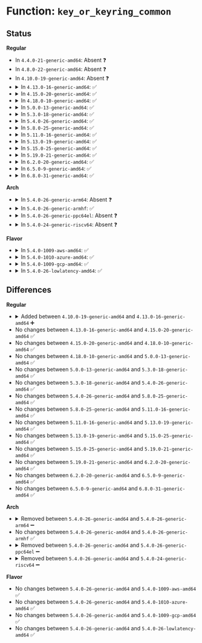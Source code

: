 # Function: <code>key_or_keyring_common</code>

## Status
<b>Regular</b>
<ul>
<li>
In <code>4.4.0-21-generic-amd64</code>: Absent ❓
</li>
<li>
In <code>4.8.0-22-generic-amd64</code>: Absent ❓
</li>
<li>
In <code>4.10.0-19-generic-amd64</code>: Absent ❓
</li>
<li>
<details>
<summary>In <code>4.13.0-16-generic-amd64</code>: ✅</summary>

```c
int key_or_keyring_common(struct key * dest_keyring, const struct key_type * type, const union key_payload * payload, struct key * trusted, bool check_dest)
```

```json
{
  "name": "key_or_keyring_common",
  "collision_type": "Unique Static",
  "inline_type": "No",
  "funcs": [
    {
      "addr": 18446744071583135120,
      "name": "key_or_keyring_common",
      "external": false,
      "loc": "crypto/asymmetric_keys/restrict.c:119",
      "file": "crypto/asymmetric_keys/restrict.c",
      "inline": "seen, unknown",
      "caller_inline": [],
      "caller_func": [
        "crypto/asymmetric_keys/restrict.c:restrict_link_by_key_or_keyring_chain",
        "crypto/asymmetric_keys/restrict.c:restrict_link_by_key_or_keyring"
      ]
    }
  ],
  "symbols": [
    {
      "addr": 18446744071583135120,
      "name": "key_or_keyring_common",
      "section": ".text",
      "bind": "STB_LOCAL",
      "size": 420
    }
  ]
}
```
</details>
</li>
<li>
<details>
<summary>In <code>4.15.0-20-generic-amd64</code>: ✅</summary>

```c
int key_or_keyring_common(struct key * dest_keyring, const struct key_type * type, const union key_payload * payload, struct key * trusted, bool check_dest)
```

```json
{
  "name": "key_or_keyring_common",
  "collision_type": "Unique Static",
  "inline_type": "No",
  "funcs": [
    {
      "addr": 18446744071583309776,
      "name": "key_or_keyring_common",
      "external": false,
      "loc": "crypto/asymmetric_keys/restrict.c:122",
      "file": "crypto/asymmetric_keys/restrict.c",
      "inline": "seen, unknown",
      "caller_inline": [],
      "caller_func": [
        "crypto/asymmetric_keys/restrict.c:restrict_link_by_key_or_keyring_chain",
        "crypto/asymmetric_keys/restrict.c:restrict_link_by_key_or_keyring"
      ]
    }
  ],
  "symbols": [
    {
      "addr": 18446744071583309776,
      "name": "key_or_keyring_common",
      "section": ".text",
      "bind": "STB_LOCAL",
      "size": 442
    }
  ]
}
```
</details>
</li>
<li>
<details>
<summary>In <code>4.18.0-10-generic-amd64</code>: ✅</summary>

```c
int key_or_keyring_common(struct key * dest_keyring, const struct key_type * type, const union key_payload * payload, struct key * trusted, bool check_dest)
```

```json
{
  "name": "key_or_keyring_common",
  "collision_type": "Unique Static",
  "inline_type": "No",
  "funcs": [
    {
      "addr": 18446744071583518352,
      "name": "key_or_keyring_common",
      "external": false,
      "loc": "crypto/asymmetric_keys/restrict.c:122",
      "file": "crypto/asymmetric_keys/restrict.c",
      "inline": "seen, unknown",
      "caller_inline": [],
      "caller_func": [
        "crypto/asymmetric_keys/restrict.c:restrict_link_by_key_or_keyring_chain",
        "crypto/asymmetric_keys/restrict.c:restrict_link_by_key_or_keyring"
      ]
    }
  ],
  "symbols": [
    {
      "addr": 18446744071583518352,
      "name": "key_or_keyring_common",
      "section": ".text",
      "bind": "STB_LOCAL",
      "size": 473
    }
  ]
}
```
</details>
</li>
<li>
<details>
<summary>In <code>5.0.0-13-generic-amd64</code>: ✅</summary>

```c
int key_or_keyring_common(struct key * dest_keyring, const struct key_type * type, const union key_payload * payload, struct key * trusted, bool check_dest)
```

```json
{
  "name": "key_or_keyring_common",
  "collision_type": "Unique Static",
  "inline_type": "No",
  "funcs": [
    {
      "addr": 18446744071583640272,
      "name": "key_or_keyring_common",
      "external": false,
      "loc": "crypto/asymmetric_keys/restrict.c:122",
      "file": "crypto/asymmetric_keys/restrict.c",
      "inline": "seen, unknown",
      "caller_inline": [],
      "caller_func": [
        "crypto/asymmetric_keys/restrict.c:restrict_link_by_key_or_keyring_chain",
        "crypto/asymmetric_keys/restrict.c:restrict_link_by_key_or_keyring"
      ]
    }
  ],
  "symbols": [
    {
      "addr": 18446744071583640272,
      "name": "key_or_keyring_common",
      "section": ".text",
      "bind": "STB_LOCAL",
      "size": 473
    }
  ]
}
```
</details>
</li>
<li>
<details>
<summary>In <code>5.3.0-18-generic-amd64</code>: ✅</summary>

```c
int key_or_keyring_common(struct key * dest_keyring, const struct key_type * type, const union key_payload * payload, struct key * trusted, bool check_dest)
```

```json
{
  "name": "key_or_keyring_common",
  "collision_type": "Unique Static",
  "inline_type": "No",
  "funcs": [
    {
      "addr": 18446744071583826368,
      "name": "key_or_keyring_common",
      "external": false,
      "loc": "crypto/asymmetric_keys/restrict.c:118",
      "file": "crypto/asymmetric_keys/restrict.c",
      "inline": "seen, unknown",
      "caller_inline": [],
      "caller_func": [
        "crypto/asymmetric_keys/restrict.c:restrict_link_by_key_or_keyring_chain",
        "crypto/asymmetric_keys/restrict.c:restrict_link_by_key_or_keyring"
      ]
    }
  ],
  "symbols": [
    {
      "addr": 18446744071583826368,
      "name": "key_or_keyring_common",
      "section": ".text",
      "bind": "STB_LOCAL",
      "size": 467
    }
  ]
}
```
</details>
</li>
<li>
<details>
<summary>In <code>5.4.0-26-generic-amd64</code>: ✅</summary>

```c
int key_or_keyring_common(struct key * dest_keyring, const struct key_type * type, const union key_payload * payload, struct key * trusted, bool check_dest)
```

```json
{
  "name": "key_or_keyring_common",
  "collision_type": "Unique Static",
  "inline_type": "No",
  "funcs": [
    {
      "addr": 18446744071583928336,
      "name": "key_or_keyring_common",
      "external": false,
      "loc": "crypto/asymmetric_keys/restrict.c:118",
      "file": "crypto/asymmetric_keys/restrict.c",
      "inline": "seen, unknown",
      "caller_inline": [],
      "caller_func": [
        "crypto/asymmetric_keys/restrict.c:restrict_link_by_key_or_keyring_chain",
        "crypto/asymmetric_keys/restrict.c:restrict_link_by_key_or_keyring"
      ]
    }
  ],
  "symbols": [
    {
      "addr": 18446744071583928336,
      "name": "key_or_keyring_common",
      "section": ".text",
      "bind": "STB_LOCAL",
      "size": 467
    }
  ]
}
```
</details>
</li>
<li>
<details>
<summary>In <code>5.8.0-25-generic-amd64</code>: ✅</summary>

```c
int key_or_keyring_common(struct key * dest_keyring, const struct key_type * type, const union key_payload * payload, struct key * trusted, bool check_dest)
```

```json
{
  "name": "key_or_keyring_common",
  "collision_type": "Unique Static",
  "inline_type": "No",
  "funcs": [
    {
      "addr": 18446744071584319664,
      "name": "key_or_keyring_common",
      "external": false,
      "loc": "crypto/asymmetric_keys/restrict.c:118",
      "file": "crypto/asymmetric_keys/restrict.c",
      "inline": "seen, unknown",
      "caller_inline": [],
      "caller_func": [
        "crypto/asymmetric_keys/restrict.c:restrict_link_by_key_or_keyring_chain",
        "crypto/asymmetric_keys/restrict.c:restrict_link_by_key_or_keyring"
      ]
    }
  ],
  "symbols": [
    {
      "addr": 18446744071584319664,
      "name": "key_or_keyring_common",
      "section": ".text",
      "bind": "STB_LOCAL",
      "size": 513
    }
  ]
}
```
</details>
</li>
<li>
<details>
<summary>In <code>5.11.0-16-generic-amd64</code>: ✅</summary>

```c
int key_or_keyring_common(struct key * dest_keyring, const struct key_type * type, const union key_payload * payload, struct key * trusted, bool check_dest)
```

```json
{
  "name": "key_or_keyring_common",
  "collision_type": "Unique Static",
  "inline_type": "No",
  "funcs": [
    {
      "addr": 18446744071584437936,
      "name": "key_or_keyring_common",
      "external": false,
      "loc": "crypto/asymmetric_keys/restrict.c:118",
      "file": "crypto/asymmetric_keys/restrict.c",
      "inline": "seen, unknown",
      "caller_inline": [],
      "caller_func": [
        "crypto/asymmetric_keys/restrict.c:restrict_link_by_key_or_keyring_chain",
        "crypto/asymmetric_keys/restrict.c:restrict_link_by_key_or_keyring"
      ]
    }
  ],
  "symbols": [
    {
      "addr": 18446744071584437936,
      "name": "key_or_keyring_common",
      "section": ".text",
      "bind": "STB_LOCAL",
      "size": 513
    }
  ]
}
```
</details>
</li>
<li>
<details>
<summary>In <code>5.13.0-19-generic-amd64</code>: ✅</summary>

```c
int key_or_keyring_common(struct key * dest_keyring, const struct key_type * type, const union key_payload * payload, struct key * trusted, bool check_dest)
```

```json
{
  "name": "key_or_keyring_common",
  "collision_type": "Unique Static",
  "inline_type": "No",
  "funcs": [
    {
      "addr": 18446744071584472624,
      "name": "key_or_keyring_common",
      "external": false,
      "loc": "crypto/asymmetric_keys/restrict.c:118",
      "file": "crypto/asymmetric_keys/restrict.c",
      "inline": "seen, unknown",
      "caller_inline": [],
      "caller_func": [
        "crypto/asymmetric_keys/restrict.c:restrict_link_by_key_or_keyring_chain",
        "crypto/asymmetric_keys/restrict.c:restrict_link_by_key_or_keyring"
      ]
    }
  ],
  "symbols": [
    {
      "addr": 18446744071584472624,
      "name": "key_or_keyring_common",
      "section": ".text",
      "bind": "STB_LOCAL",
      "size": 510
    }
  ]
}
```
</details>
</li>
<li>
<details>
<summary>In <code>5.15.0-25-generic-amd64</code>: ✅</summary>

```c
int key_or_keyring_common(struct key * dest_keyring, const struct key_type * type, const union key_payload * payload, struct key * trusted, bool check_dest)
```

```json
{
  "name": "key_or_keyring_common",
  "collision_type": "Unique Static",
  "inline_type": "No",
  "funcs": [
    {
      "addr": 18446744071584870720,
      "name": "key_or_keyring_common",
      "external": false,
      "loc": "crypto/asymmetric_keys/restrict.c:118",
      "file": "crypto/asymmetric_keys/restrict.c",
      "inline": "seen, unknown",
      "caller_inline": [],
      "caller_func": [
        "crypto/asymmetric_keys/restrict.c:restrict_link_by_key_or_keyring_chain",
        "crypto/asymmetric_keys/restrict.c:restrict_link_by_key_or_keyring"
      ]
    }
  ],
  "symbols": [
    {
      "addr": 18446744071584870720,
      "name": "key_or_keyring_common",
      "section": ".text",
      "bind": "STB_LOCAL",
      "size": 510
    }
  ]
}
```
</details>
</li>
<li>
<details>
<summary>In <code>5.19.0-21-generic-amd64</code>: ✅</summary>

```c
int key_or_keyring_common(struct key * dest_keyring, const struct key_type * type, const union key_payload * payload, struct key * trusted, bool check_dest)
```

```json
{
  "name": "key_or_keyring_common",
  "collision_type": "Unique Static",
  "inline_type": "No",
  "funcs": [
    {
      "addr": 18446744071585566496,
      "name": "key_or_keyring_common",
      "external": false,
      "loc": "crypto/asymmetric_keys/restrict.c:118",
      "file": "crypto/asymmetric_keys/restrict.c",
      "inline": "seen, unknown",
      "caller_inline": [],
      "caller_func": [
        "crypto/asymmetric_keys/restrict.c:restrict_link_by_key_or_keyring_chain",
        "crypto/asymmetric_keys/restrict.c:restrict_link_by_key_or_keyring"
      ]
    }
  ],
  "symbols": [
    {
      "addr": 18446744071585566496,
      "name": "key_or_keyring_common",
      "section": ".text",
      "bind": "STB_LOCAL",
      "size": 608
    }
  ]
}
```
</details>
</li>
<li>
<details>
<summary>In <code>6.2.0-20-generic-amd64</code>: ✅</summary>

```c
int key_or_keyring_common(struct key * dest_keyring, const struct key_type * type, const union key_payload * payload, struct key * trusted, bool check_dest)
```

```json
{
  "name": "key_or_keyring_common",
  "collision_type": "Unique Static",
  "inline_type": "No",
  "funcs": [
    {
      "addr": 18446744071586330480,
      "name": "key_or_keyring_common",
      "external": false,
      "loc": "crypto/asymmetric_keys/restrict.c:118",
      "file": "crypto/asymmetric_keys/restrict.c",
      "inline": "seen, unknown",
      "caller_inline": [],
      "caller_func": [
        "crypto/asymmetric_keys/restrict.c:restrict_link_by_key_or_keyring_chain",
        "crypto/asymmetric_keys/restrict.c:restrict_link_by_key_or_keyring"
      ]
    }
  ],
  "symbols": [
    {
      "addr": 18446744071586330480,
      "name": "key_or_keyring_common",
      "section": ".text",
      "bind": "STB_LOCAL",
      "size": 608
    }
  ]
}
```
</details>
</li>
<li>
<details>
<summary>In <code>6.5.0-9-generic-amd64</code>: ✅</summary>

```c
int key_or_keyring_common(struct key * dest_keyring, const struct key_type * type, const union key_payload * payload, struct key * trusted, bool check_dest)
```

```json
{
  "name": "key_or_keyring_common",
  "collision_type": "Unique Static",
  "inline_type": "No",
  "funcs": [
    {
      "addr": 18446744071586577008,
      "name": "key_or_keyring_common",
      "external": false,
      "loc": "crypto/asymmetric_keys/restrict.c:158",
      "file": "crypto/asymmetric_keys/restrict.c",
      "inline": "seen, unknown",
      "caller_inline": [],
      "caller_func": [
        "crypto/asymmetric_keys/restrict.c:restrict_link_by_key_or_keyring_chain",
        "crypto/asymmetric_keys/restrict.c:restrict_link_by_key_or_keyring"
      ]
    }
  ],
  "symbols": [
    {
      "addr": 18446744071586577008,
      "name": "key_or_keyring_common",
      "section": ".text",
      "bind": "STB_LOCAL",
      "size": 608
    }
  ]
}
```
</details>
</li>
<li>
<details>
<summary>In <code>6.8.0-31-generic-amd64</code>: ✅</summary>

```c
int key_or_keyring_common(struct key * dest_keyring, const struct key_type * type, const union key_payload * payload, struct key * trusted, bool check_dest)
```

```json
{
  "name": "key_or_keyring_common",
  "collision_type": "Unique Static",
  "inline_type": "No",
  "funcs": [
    {
      "addr": 18446744071586845440,
      "name": "key_or_keyring_common",
      "external": false,
      "loc": "crypto/asymmetric_keys/restrict.c:206",
      "file": "crypto/asymmetric_keys/restrict.c",
      "inline": "seen, unknown",
      "caller_inline": [],
      "caller_func": [
        "crypto/asymmetric_keys/restrict.c:restrict_link_by_key_or_keyring_chain",
        "crypto/asymmetric_keys/restrict.c:restrict_link_by_key_or_keyring"
      ]
    }
  ],
  "symbols": [
    {
      "addr": 18446744071586845440,
      "name": "key_or_keyring_common",
      "section": ".text",
      "bind": "STB_LOCAL",
      "size": 608
    }
  ]
}
```
</details>
</li>
</ul>
<b>Arch</b>
<ul>
<li>
<details>
<summary>In <code>5.4.0-26-generic-arm64</code>: Absent ❓</summary>

```json
{
  "name": "key_or_keyring_common",
  "collision_type": "Unique Static",
  "inline_type": "Selective",
  "funcs": [
    {
      "addr": 18446603336495747144,
      "name": "key_or_keyring_common",
      "external": false,
      "loc": "crypto/asymmetric_keys/restrict.c:118",
      "file": "crypto/asymmetric_keys/restrict.c",
      "inline": "not declared, inlined",
      "caller_inline": [],
      "caller_func": [
        "crypto/asymmetric_keys/restrict.c:restrict_link_by_key_or_keyring_chain",
        "crypto/asymmetric_keys/restrict.c:restrict_link_by_key_or_keyring"
      ]
    }
  ],
  "symbols": [
    {
      "addr": 18446603336495747144,
      "name": "key_or_keyring_common.isra.0",
      "section": ".text",
      "bind": "STB_LOCAL",
      "size": 524
    }
  ]
}
```
</details>
</li>
<li>
<details>
<summary>In <code>5.4.0-26-generic-armhf</code>: ✅</summary>

```c
int key_or_keyring_common(struct key * dest_keyring, const struct key_type * type, const union key_payload * payload, struct key * trusted, bool check_dest)
```

```json
{
  "name": "key_or_keyring_common",
  "collision_type": "Unique Static",
  "inline_type": "No",
  "funcs": [
    {
      "addr": 3229100500,
      "name": "key_or_keyring_common",
      "external": false,
      "loc": "crypto/asymmetric_keys/restrict.c:118",
      "file": "crypto/asymmetric_keys/restrict.c",
      "inline": "seen, unknown",
      "caller_inline": [],
      "caller_func": [
        "crypto/asymmetric_keys/restrict.c:restrict_link_by_key_or_keyring_chain",
        "crypto/asymmetric_keys/restrict.c:restrict_link_by_key_or_keyring"
      ]
    }
  ],
  "symbols": [
    {
      "addr": 3229100500,
      "name": "key_or_keyring_common",
      "section": ".text",
      "bind": "STB_LOCAL",
      "size": 464
    }
  ]
}
```
</details>
</li>
<li>
<details>
<summary>In <code>5.4.0-26-generic-ppc64el</code>: Absent ❓</summary>

```json
{
  "name": "key_or_keyring_common",
  "collision_type": "Unique Static",
  "inline_type": "Selective",
  "funcs": [
    {
      "addr": 13835058055289909888,
      "name": "key_or_keyring_common",
      "external": false,
      "loc": "crypto/asymmetric_keys/restrict.c:118",
      "file": "crypto/asymmetric_keys/restrict.c",
      "inline": "not declared, inlined",
      "caller_inline": [],
      "caller_func": [
        "crypto/asymmetric_keys/restrict.c:restrict_link_by_key_or_keyring_chain",
        "crypto/asymmetric_keys/restrict.c:restrict_link_by_key_or_keyring"
      ]
    }
  ],
  "symbols": [
    {
      "addr": 13835058055289909888,
      "name": "key_or_keyring_common.isra.0",
      "section": ".text",
      "bind": "STB_LOCAL",
      "size": 864
    }
  ]
}
```
</details>
</li>
<li>
<details>
<summary>In <code>5.4.0-24-generic-riscv64</code>: Absent ❓</summary>

```json
{
  "name": "key_or_keyring_common",
  "collision_type": "Unique Static",
  "inline_type": "Selective",
  "funcs": [
    {
      "addr": 18446743936274895752,
      "name": "key_or_keyring_common",
      "external": false,
      "loc": "crypto/asymmetric_keys/restrict.c:118",
      "file": "crypto/asymmetric_keys/restrict.c",
      "inline": "not declared, inlined",
      "caller_inline": [],
      "caller_func": [
        "crypto/asymmetric_keys/restrict.c:restrict_link_by_key_or_keyring_chain",
        "crypto/asymmetric_keys/restrict.c:restrict_link_by_key_or_keyring"
      ]
    }
  ],
  "symbols": [
    {
      "addr": 18446743936274895752,
      "name": "key_or_keyring_common.isra.0",
      "section": ".text",
      "bind": "STB_LOCAL",
      "size": 374
    }
  ]
}
```
</details>
</li>
</ul>
<b>Flavor</b>
<ul>
<li>
<details>
<summary>In <code>5.4.0-1009-aws-amd64</code>: ✅</summary>

```c
int key_or_keyring_common(struct key * dest_keyring, const struct key_type * type, const union key_payload * payload, struct key * trusted, bool check_dest)
```

```json
{
  "name": "key_or_keyring_common",
  "collision_type": "Unique Static",
  "inline_type": "No",
  "funcs": [
    {
      "addr": 18446744071583897072,
      "name": "key_or_keyring_common",
      "external": false,
      "loc": "crypto/asymmetric_keys/restrict.c:118",
      "file": "crypto/asymmetric_keys/restrict.c",
      "inline": "seen, unknown",
      "caller_inline": [],
      "caller_func": [
        "crypto/asymmetric_keys/restrict.c:restrict_link_by_key_or_keyring_chain",
        "crypto/asymmetric_keys/restrict.c:restrict_link_by_key_or_keyring"
      ]
    }
  ],
  "symbols": [
    {
      "addr": 18446744071583897072,
      "name": "key_or_keyring_common",
      "section": ".text",
      "bind": "STB_LOCAL",
      "size": 467
    }
  ]
}
```
</details>
</li>
<li>
<details>
<summary>In <code>5.4.0-1010-azure-amd64</code>: ✅</summary>

```c
int key_or_keyring_common(struct key * dest_keyring, const struct key_type * type, const union key_payload * payload, struct key * trusted, bool check_dest)
```

```json
{
  "name": "key_or_keyring_common",
  "collision_type": "Unique Static",
  "inline_type": "No",
  "funcs": [
    {
      "addr": 18446744071583834128,
      "name": "key_or_keyring_common",
      "external": false,
      "loc": "crypto/asymmetric_keys/restrict.c:118",
      "file": "crypto/asymmetric_keys/restrict.c",
      "inline": "seen, unknown",
      "caller_inline": [],
      "caller_func": [
        "crypto/asymmetric_keys/restrict.c:restrict_link_by_key_or_keyring_chain",
        "crypto/asymmetric_keys/restrict.c:restrict_link_by_key_or_keyring"
      ]
    }
  ],
  "symbols": [
    {
      "addr": 18446744071583834128,
      "name": "key_or_keyring_common",
      "section": ".text",
      "bind": "STB_LOCAL",
      "size": 467
    }
  ]
}
```
</details>
</li>
<li>
<details>
<summary>In <code>5.4.0-1009-gcp-amd64</code>: ✅</summary>

```c
int key_or_keyring_common(struct key * dest_keyring, const struct key_type * type, const union key_payload * payload, struct key * trusted, bool check_dest)
```

```json
{
  "name": "key_or_keyring_common",
  "collision_type": "Unique Static",
  "inline_type": "No",
  "funcs": [
    {
      "addr": 18446744071583880832,
      "name": "key_or_keyring_common",
      "external": false,
      "loc": "crypto/asymmetric_keys/restrict.c:118",
      "file": "crypto/asymmetric_keys/restrict.c",
      "inline": "seen, unknown",
      "caller_inline": [],
      "caller_func": [
        "crypto/asymmetric_keys/restrict.c:restrict_link_by_key_or_keyring_chain",
        "crypto/asymmetric_keys/restrict.c:restrict_link_by_key_or_keyring"
      ]
    }
  ],
  "symbols": [
    {
      "addr": 18446744071583880832,
      "name": "key_or_keyring_common",
      "section": ".text",
      "bind": "STB_LOCAL",
      "size": 467
    }
  ]
}
```
</details>
</li>
<li>
<details>
<summary>In <code>5.4.0-26-lowlatency-amd64</code>: ✅</summary>

```c
int key_or_keyring_common(struct key * dest_keyring, const struct key_type * type, const union key_payload * payload, struct key * trusted, bool check_dest)
```

```json
{
  "name": "key_or_keyring_common",
  "collision_type": "Unique Static",
  "inline_type": "No",
  "funcs": [
    {
      "addr": 18446744071583981904,
      "name": "key_or_keyring_common",
      "external": false,
      "loc": "crypto/asymmetric_keys/restrict.c:118",
      "file": "crypto/asymmetric_keys/restrict.c",
      "inline": "seen, unknown",
      "caller_inline": [],
      "caller_func": [
        "crypto/asymmetric_keys/restrict.c:restrict_link_by_key_or_keyring_chain",
        "crypto/asymmetric_keys/restrict.c:restrict_link_by_key_or_keyring"
      ]
    }
  ],
  "symbols": [
    {
      "addr": 18446744071583981904,
      "name": "key_or_keyring_common",
      "section": ".text",
      "bind": "STB_LOCAL",
      "size": 467
    }
  ]
}
```
</details>
</li>
</ul>

## Differences
<b>Regular</b>
<ul>
<li>
<details>
<summary>Added between <code>4.10.0-19-generic-amd64</code> and <code>4.13.0-16-generic-amd64</code> ➕</summary>

```c
int key_or_keyring_common(struct key * dest_keyring, const struct key_type * type, const union key_payload * payload, struct key * trusted, bool check_dest)
```
</details>
</li>
<li>
No changes between <code>4.13.0-16-generic-amd64</code> and <code>4.15.0-20-generic-amd64</code> ✅
</li>
<li>
No changes between <code>4.15.0-20-generic-amd64</code> and <code>4.18.0-10-generic-amd64</code> ✅
</li>
<li>
No changes between <code>4.18.0-10-generic-amd64</code> and <code>5.0.0-13-generic-amd64</code> ✅
</li>
<li>
No changes between <code>5.0.0-13-generic-amd64</code> and <code>5.3.0-18-generic-amd64</code> ✅
</li>
<li>
No changes between <code>5.3.0-18-generic-amd64</code> and <code>5.4.0-26-generic-amd64</code> ✅
</li>
<li>
No changes between <code>5.4.0-26-generic-amd64</code> and <code>5.8.0-25-generic-amd64</code> ✅
</li>
<li>
No changes between <code>5.8.0-25-generic-amd64</code> and <code>5.11.0-16-generic-amd64</code> ✅
</li>
<li>
No changes between <code>5.11.0-16-generic-amd64</code> and <code>5.13.0-19-generic-amd64</code> ✅
</li>
<li>
No changes between <code>5.13.0-19-generic-amd64</code> and <code>5.15.0-25-generic-amd64</code> ✅
</li>
<li>
No changes between <code>5.15.0-25-generic-amd64</code> and <code>5.19.0-21-generic-amd64</code> ✅
</li>
<li>
No changes between <code>5.19.0-21-generic-amd64</code> and <code>6.2.0-20-generic-amd64</code> ✅
</li>
<li>
No changes between <code>6.2.0-20-generic-amd64</code> and <code>6.5.0-9-generic-amd64</code> ✅
</li>
<li>
No changes between <code>6.5.0-9-generic-amd64</code> and <code>6.8.0-31-generic-amd64</code> ✅
</li>
</ul>
<b>Arch</b>
<ul>
<li>
<details>
<summary>Removed between <code>5.4.0-26-generic-amd64</code> and <code>5.4.0-26-generic-arm64</code> ➖</summary>

```c
int key_or_keyring_common(struct key * dest_keyring, const struct key_type * type, const union key_payload * payload, struct key * trusted, bool check_dest)
```
</details>
</li>
<li>
No changes between <code>5.4.0-26-generic-amd64</code> and <code>5.4.0-26-generic-armhf</code> ✅
</li>
<li>
<details>
<summary>Removed between <code>5.4.0-26-generic-amd64</code> and <code>5.4.0-26-generic-ppc64el</code> ➖</summary>

```c
int key_or_keyring_common(struct key * dest_keyring, const struct key_type * type, const union key_payload * payload, struct key * trusted, bool check_dest)
```
</details>
</li>
<li>
<details>
<summary>Removed between <code>5.4.0-26-generic-amd64</code> and <code>5.4.0-24-generic-riscv64</code> ➖</summary>

```c
int key_or_keyring_common(struct key * dest_keyring, const struct key_type * type, const union key_payload * payload, struct key * trusted, bool check_dest)
```
</details>
</li>
</ul>
<b>Flavor</b>
<ul>
<li>
No changes between <code>5.4.0-26-generic-amd64</code> and <code>5.4.0-1009-aws-amd64</code> ✅
</li>
<li>
No changes between <code>5.4.0-26-generic-amd64</code> and <code>5.4.0-1010-azure-amd64</code> ✅
</li>
<li>
No changes between <code>5.4.0-26-generic-amd64</code> and <code>5.4.0-1009-gcp-amd64</code> ✅
</li>
<li>
No changes between <code>5.4.0-26-generic-amd64</code> and <code>5.4.0-26-lowlatency-amd64</code> ✅
</li>
</ul>
